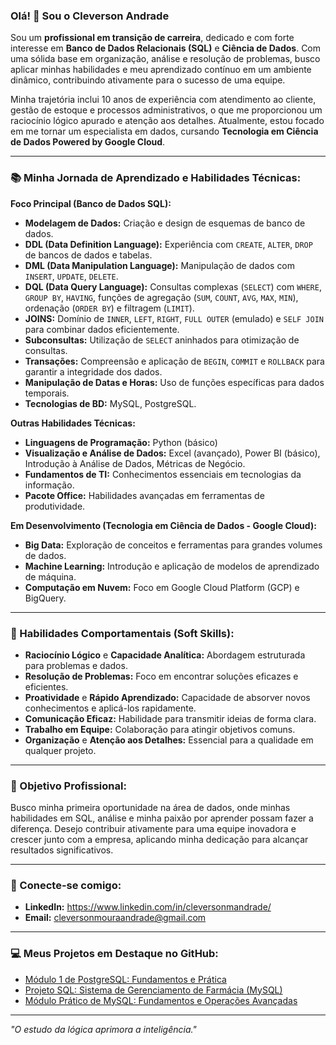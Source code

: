 ### Olá! 👋 Sou o Cleverson Andrade

Sou um **profissional em transição de carreira**, dedicado e com forte interesse em **Banco de Dados Relacionais (SQL)** e **Ciência de Dados**. Com uma sólida base em organização, análise e resolução de problemas, busco aplicar minhas habilidades e meu aprendizado contínuo em um ambiente dinâmico, contribuindo ativamente para o sucesso de uma equipe.

Minha trajetória inclui 10 anos de experiência com atendimento ao cliente, gestão de estoque e processos administrativos, o que me proporcionou um raciocínio lógico apurado e atenção aos detalhes. Atualmente, estou focado em me tornar um especialista em dados, cursando **Tecnologia em Ciência de Dados Powered by Google Cloud**.

---

### 📚 Minha Jornada de Aprendizado e Habilidades Técnicas:

**Foco Principal (Banco de Dados SQL):**
* **Modelagem de Dados:** Criação e design de esquemas de banco de dados.
* **DDL (Data Definition Language):** Experiência com `CREATE`, `ALTER`, `DROP` de bancos de dados e tabelas.
* **DML (Data Manipulation Language):** Manipulação de dados com `INSERT`, `UPDATE`, `DELETE`.
* **DQL (Data Query Language):** Consultas complexas (`SELECT`) com `WHERE`, `GROUP BY`, `HAVING`, funções de agregação (`SUM`, `COUNT`, `AVG`, `MAX`, `MIN`), ordenação (`ORDER BY`) e filtragem (`LIMIT`).
* **JOINS:** Domínio de `INNER`, `LEFT`, `RIGHT`, `FULL OUTER` (emulado) e `SELF JOIN` para combinar dados eficientemente.
* **Subconsultas:** Utilização de `SELECT` aninhados para otimização de consultas.
* **Transações:** Compreensão e aplicação de `BEGIN`, `COMMIT` e `ROLLBACK` para garantir a integridade dos dados.
* **Manipulação de Datas e Horas:** Uso de funções específicas para dados temporais.
* **Tecnologias de BD:** MySQL, PostgreSQL.

**Outras Habilidades Técnicas:**
* **Linguagens de Programação:** Python (básico)
* **Visualização e Análise de Dados:** Excel (avançado), Power BI (básico), Introdução à Análise de Dados, Métricas de Negócio.
* **Fundamentos de TI:** Conhecimentos essenciais em tecnologias da informação.
* **Pacote Office:** Habilidades avançadas em ferramentas de produtividade.

**Em Desenvolvimento (Tecnologia em Ciência de Dados - Google Cloud):**
* **Big Data:** Exploração de conceitos e ferramentas para grandes volumes de dados.
* **Machine Learning:** Introdução e aplicação de modelos de aprendizado de máquina.
* **Computação em Nuvem:** Foco em Google Cloud Platform (GCP) e BigQuery.
    
---

### 🌟 Habilidades Comportamentais (Soft Skills):

* **Raciocínio Lógico** e **Capacidade Analítica:** Abordagem estruturada para problemas e dados.
* **Resolução de Problemas:** Foco em encontrar soluções eficazes e eficientes.
* **Proatividade** e **Rápido Aprendizado:** Capacidade de absorver novos conhecimentos e aplicá-los rapidamente.
* **Comunicação Eficaz:** Habilidade para transmitir ideias de forma clara.
* **Trabalho em Equipe:** Colaboração para atingir objetivos comuns.
* **Organização** e **Atenção aos Detalhes:** Essencial para a qualidade em qualquer projeto.

---

### 🎯 Objetivo Profissional:

Busco minha primeira oportunidade na área de dados, onde minhas habilidades em SQL, análise e minha paixão por aprender possam fazer a diferença. Desejo contribuir ativamente para uma equipe inovadora e crescer junto com a empresa, aplicando minha dedicação para alcançar resultados significativos.

---

### 🔗 Conecte-se comigo:

* **LinkedIn:** https://www.linkedin.com/in/cleversonmandrade/
* **Email:** cleversonmouraandrade@gmail.com

---

### 💻 Meus Projetos em Destaque no GitHub:

* [Módulo 1 de PostgreSQL: Fundamentos e Prática](https://github.com/Cleverson-Andrade/modulo-1-postgresql-geek-university)
* [Projeto SQL: Sistema de Gerenciamento de Farmácia (MySQL)](https://github.com/Cleverson-Andrade/projeto-farmacia-sql)
* [Módulo Prático de MySQL: Fundamentos e Operações Avançadas](https://github.com/Cleverson-Andrade/modulo-pratico-mysql-geek-university)

---

_"O estudo da lógica aprimora a inteligência."_
